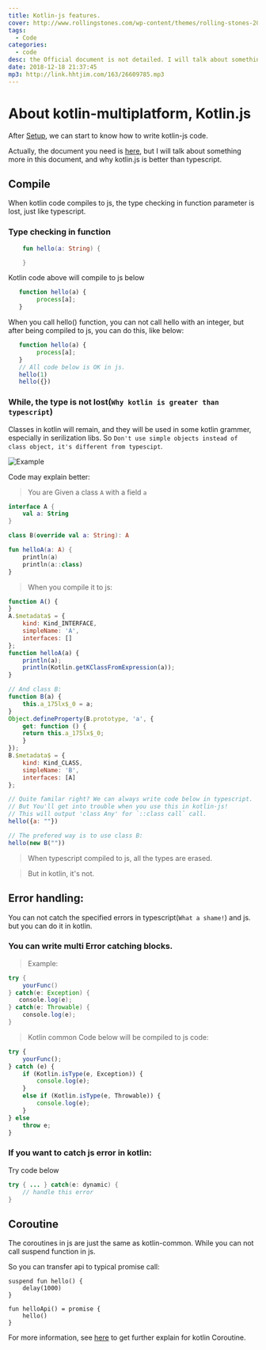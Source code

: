 ```yaml
---
title: Kotlin-js features.
cover: http://www.rollingstones.com/wp-content/themes/rolling-stones-2014/2019/lips.png
tags:
  - Code
categories:
  - code
desc: the Official document is not detailed. I will talk about something more in this document, and why kotlin.js is better than typescript.
date: 2018-12-18 21:37:45
mp3: http://link.hhtjim.com/163/26609785.mp3
---
```


# About kotlin-multiplatform, Kotlin.js
After [Setup](https://therollingstones.cn/2018/12/18/code/kotlin/KotlinMultiPlatformSetup), we can start to know how to write kotlin-js code.

Actually, the document you need is [here](https://www.kotlincn.net/docs/reference/dynamic-type.html), but I will talk about something more in this document, and why kotlin.js is better than typescript.

## Compile
When kotlin code compiles to js, the type checking in function parameter is lost, just like typescript.
### Type checking in function
```kotlin
    fun hello(a: String) {

    }
```
Kotlin code above will compile to js below
```js
   function hello(a) {
        process[a];
   }
```
When you call hello() function, you can not call hello with an integer, but after  being compiled to js, you can do this, like below:
```js
   function hello(a) {
        process[a];
   }
   // All code below is OK in js.
   hello(1)
   hello({})
```

### While, the type is not lost(`Why kotlin is greater than typescript`)
Classes in kotlin will remain, and they will be used in some kotlin grammer, especially in serilization libs. So `Don't use simple objects instead of class object, it's different from typescipt`.

![Example](https://therollingstones.cn/imgs/AccountLockDto.png)

Code may explain better:
> You are Given a class `A` with a field `a`
```kotlin
interface A {
    val a: String
}

class B(override val a: String): A

fun helloA(a: A) {
    println(a)
    println(a::class)
}
```
> When you compile it to js:
```js
function A() {
}
A.$metadata$ = {
    kind: Kind_INTERFACE,
    simpleName: 'A',
    interfaces: []
};
function helloA(a) {
    println(a);
    println(Kotlin.getKClassFromExpression(a));
}

// And class B:
function B(a) {
    this.a_175lx$_0 = a;
}
Object.defineProperty(B.prototype, 'a', {
    get: function () {
    return this.a_175lx$_0;
    }
});
B.$metadata$ = {
    kind: Kind_CLASS,
    simpleName: 'B',
    interfaces: [A]
};

// Quite familar right? We can always write code below in typescript.
// But You'll get into trouble when you use this in kotlin-js!
// This will output 'class Any' for `::class call` call.
hello({a: ""})

// The prefered way is to use class B:
hello(new B(""))
```
> When typescript compiled to js, all the types are erased. 

> But in kotlin, it's not.

## Error handling:
You can not catch the specified errors in typescript(`What a shame!`) and js. but you can do it in kotlin.

### You can write multi Error catching blocks.

>Example:
```java
try {
    yourFunc()
} catch(e: Exception) {
   console.log(e);
} catch(e: Throwable) {
    console.log(e);
}
```
> Kotlin common Code below will be compiled to js code:

```js
try {
    yourFunc();
} catch (e) {
    if (Kotlin.isType(e, Exception)) {
        console.log(e);
    }
    else if (Kotlin.isType(e, Throwable)) {
        console.log(e);
    }
} else
    throw e;
}
```

### If you want to catch js error in kotlin:
Try code below
```java
try { ... } catch(e: dynamic) {
    // handle this error
}
```

## Coroutine

The coroutines in js are just the same as kotlin-common. While you can not call suspend function in js.

So you can transfer api to typical promise call:
```
suspend fun hello() {
    delay(1000)
}

fun helloApi() = promise {
    hello()
}
```

For more information, see [here](https://therollingstones.cn/2018/12/16/code/Kotlin/) to get further explain for kotlin Coroutine.